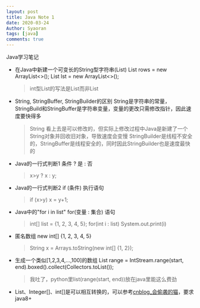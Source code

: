 ```yaml
---
layout: post
title: Java Note 1
date: 2020-03-24
Author: Syaoran
tags: [java]
comments: true
---
```


Java学习笔记

- 在Java中新建一个可变长的String型字符串(List)
    List<StringBuilder> rows = new ArrayList<>();
    List<String> lst = new ArrayList<>();
    > int型List的写法是List<Integer>而非List<int>

- String, StringBuffer, StringBuilder的区别
	String是字符串的常量，StringBuild和StringBuffer是字符串变量，变量的更改只需修改指针，因此速度要快得多
    > String 看上去是可以修改的，但实际上修改过程中Java是新建了一个String对象并回收旧对象，导致速度会变慢
	StringBuilder是线程不安全的，StringBuffer是线程安全的，同时因此StringBuilder也是速度最快的

- Java的一行式判断1
	条件 ? 是 : 否 
	> x>y ? x : y;

- Java的一行式判断2
	if (条件) 执行语句
	> if (x>y) x = y+1;

- Java中的"for i in list"
	for(变量 : 集合) 语句
	> int[] list = {1, 2, 3, 4, 5};
	> for(int i : list) System.out.print(i)

- 匿名数组
	new int[] {1, 2, 3, 4, 5}
	> String x = Arrays.toString(new int[] {1, 2});

- 生成一个类似[1,2,3,4,...,100]的数组
	List<Integer> range = IntStream.range(start, end).boxed().collect(Collectors.toList());
	> 我吐了，python里list(range(start, end))放在java里能这么费劲

- List<Integer>、Integer[]、int[]是可以相互转换的，可以参考[cnblog_会偷袭的猫](https://www.cnblogs.com/cat520/p/10299879.html)，要求java8+





















